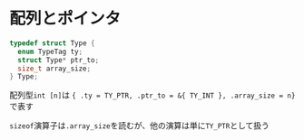 # 配列とポインタ

```c
typedef struct Type {
  enum TypeTag ty;
  struct Type* ptr_to;
  size_t array_size;
} Type;
```

配列型`int [n]`は
`{ .ty = TY_PTR, .ptr_to = &{ TY_INT }, .array_size = n}`
で表す

`sizeof`演算子は`.array_size`を読むが、他の演算は単に`TY_PTR`として扱う
